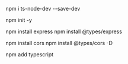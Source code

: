 
npm i ts-node-dev --save-dev

npm init -y

npm install express
npm install @types/express

npm install cors
npm install @types/cors -D

npm add typescript

